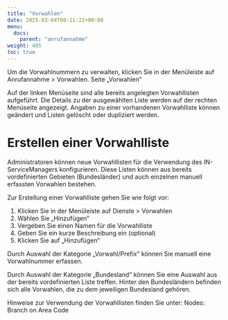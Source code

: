 ```yaml
---
title: "Vorwahlen"
date: 2025-03-04T00:11:22+00:00
menu:
  docs:
    parent: "anrufannahme"
weight: 405
toc: true
---
```


Um die Vorwahlnummern zu verwalten, klicken Sie in der Menüleiste auf Anrufannahme > Vorwahlen.
Seite „Vorwahlen“

Auf der linken Menüseite sind alle bereits angelegten Vorwahllisten aufgeführt. Die Details zu der ausgewählten Liste werden auf der rechten Menüseite angezeigt.
Angaben zu einer vorhandenen Vorwahlliste können geändert und Listen gelöscht oder dupliziert werden.

# Erstellen einer Vorwahlliste

Administratoren können neue Vorwahllisten für die Verwendung des IN-ServiceManagers konfigurieren.
Diese Listen können aus bereits vordefinierten Gebieten (Bundesländer) und auch einzelnen manuell erfassten Vorwahlen bestehen.

Zur Erstellung einer Vorwahlliste gehen Sie wie folgt vor:

1. Klicken Sie in der Menüleiste auf Dienste > Vorwahlen
2. Wählen Sie „Hinzufügen“
3. Vergeben Sie einen Namen für die Vorwahlliste
4. Geben Sie ein kurze Beschreibung ein (optional)
5. Klicken Sie auf „Hinzufügen“

Durch Auswahl der Kategorie „Vorwahl/Prefix“ können Sie manuell eine Vorwahlnummer erfassen.

Durch Auswahl der Kategorie „Bundesland“ können Sie eine Auswahl aus der bereits vordefinierten Liste treffen. Hinter den Bundesländern befinden sich alle Vorwahlen, die zu dem jeweiligen Bundesland gehören.

Hinweise zur Verwendung der Vorwahllisten finden Sie unter: Nodes: Branch on Area Code
